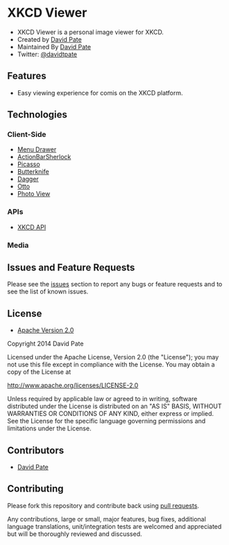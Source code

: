 # XKCD Viewer

* XKCD Viewer is a personal image viewer for XKCD.
* Created by [David Pate](https://github.com/DavidTPate)
* Maintained By [David Pate](https://github.com/DavidTPate)
* Twitter: [@davidtpate](http://twitter.com/davidtpate)

## Features

* Easy viewing experience for comis on the XKCD platform.

## Technologies

### Client-Side
* [Menu Drawer](https://github.com/SimonVT/android-menudrawer)
* [ActionBarSherlock](https://github.com/JakeWharton/ActionBarSherlock)
* [Picasso](https://github.com/square/picasso)
* [Butterknife](https://github.com/JakeWharton/butterknife)
* [Dagger](https://github.com/square/dagger/)
* [Otto](https://github.com/square/otto)
* [Photo View](https://github.com/chrisbanes/PhotoView)

### APIs
* [XKCD API](http://xkcd.com/json.html)

### Media

## Issues and Feature Requests
Please see the [issues](https://github.com/DavidTPate/XKCD-Viewer/issues) section
to report any bugs or feature requests and to see the list of known issues.

## License

* [Apache Version 2.0](http://www.apache.org/licenses/LICENSE-2.0.html)

Copyright 2014 David Pate

Licensed under the Apache License, Version 2.0 (the "License");
you may not use this file except in compliance with the License.
You may obtain a copy of the License at

 http://www.apache.org/licenses/LICENSE-2.0

Unless required by applicable law or agreed to in writing, software
distributed under the License is distributed on an "AS IS" BASIS,
WITHOUT WARRANTIES OR CONDITIONS OF ANY KIND, either express or implied.
See the License for the specific language governing permissions and
limitations under the License.

## Contributors

* [David Pate](https://github.com/DavidTPate)

## Contributing

Please fork this repository and contribute back using
[pull requests](https://github.com/DavidTPate/XKCD-Viewer/pulls).

Any contributions, large or small, major features, bug fixes, additional
language translations, unit/integration tests are welcomed and appreciated
but will be thoroughly reviewed and discussed.
